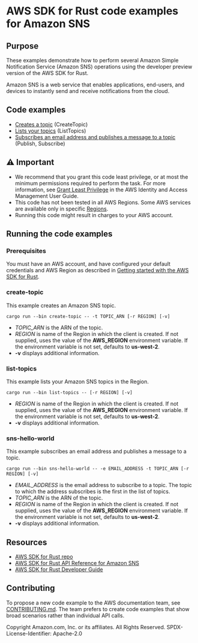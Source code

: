# AWS SDK for Rust code examples for Amazon SNS

## Purpose

These examples demonstrate how to perform several Amazon Simple Notification Service (Amazon SNS) operations using the developer preview version of the AWS SDK for Rust.

Amazon SNS is a web service that enables applications, end-users, and devices to instantly send and receive notifications from the cloud.

## Code examples

- [Creates a topic](src/bin/create-topic.rs) (CreateTopic)
- [Lists your topics](src/bin/list-topics.rs) (ListTopics)
- [Subscribes an email address and publishes a message to a topic](src/bin/sns-hello-world.rs) (Publish, Subscribe)

## ⚠ Important

- We recommend that you grant this code least privilege, 
  or at most the minimum permissions required to perform the task.
  For more information, see
  [Grant Least Privilege](https://docs.aws.amazon.com/IAM/latest/UserGuide/best-practices.html#grant-least-privilege)
  in the AWS Identity and Access Management User Guide.
- This code has not been tested in all AWS Regions.
  Some AWS services are available only in specific
  [Regions](https://aws.amazon.com/about-aws/global-infrastructure/regional-product-services).
- Running this code might result in charges to your AWS account.

## Running the code examples

### Prerequisites

You must have an AWS account, and have configured your default credentials and AWS Region as described in [Getting started with the AWS SDK for Rust](https://docs.aws.amazon.com/sdk-for-rust/latest/dg/getting-started.html).

### create-topic

This example creates an Amazon SNS topic.

`cargo run --bin create-topic -- -t TOPIC_ARN [-r REGION] [-v]`

- _TOPIC_ARN_ is the ARN of the topic.
- _REGION_ is name of the Region in which the client is created.
  If not supplied, uses the value of the __AWS_REGION__ environment variable.
  If the environment variable is not set, defaults to __us-west-2__.
- __-v__ displays additional information.

### list-topics

This example lists your Amazon SNS topics in the Region.

`cargo run --bin list-topics -- [-r REGION] [-v]`

- _REGION_ is name of the Region in which the client is created.
  If not supplied, uses the value of the __AWS_REGION__ environment variable.
  If the environment variable is not set, defaults to __us-west-2__.
- __-v__ displays additional information.

### sns-hello-world

This example subscribes an email address and publishes a message to a topic.

`cargo run --bin sns-hello-world -- -e EMAIL_ADDRESS -t TOPIC_ARN [-r REGION] [-v]`

- _EMAIL_ADDRESS_ is the email address to subscribe to a topic.
  The topic to which the address subscribes is the first in the list of topics.
- _TOPIC_ARN_ is the ARN of the topic.
- _REGION_ is name of the Region in which the client is created.
  If not supplied, uses the value of the __AWS_REGION__ environment variable.
  If the environment variable is not set, defaults to __us-west-2__.
- __-v__ displays additional information.

## Resources

- [AWS SDK for Rust repo](https://github.com/awslabs/aws-sdk-rust)
- [AWS SDK for Rust API Reference for Amazon SNS](https://docs.rs/aws-sdk-sns)
- [AWS SDK for Rust Developer Guide](https://docs.aws.amazon.com/sdk-for-rust/latest/dg)

## Contributing

To propose a new code example to the AWS documentation team, 
see [CONTRIBUTING.md](https://github.com/awsdocs/aws-doc-sdk-examples/blob/master/CONTRIBUTING.md). 
The team prefers to create code examples that show broad scenarios rather than individual API calls.

Copyright Amazon.com, Inc. or its affiliates. All Rights Reserved. SPDX-License-Identifier: Apache-2.0
